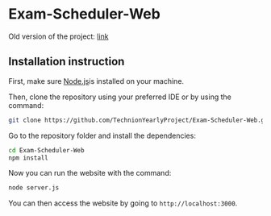 # Exam-Scheduler-Web
Old version of the project: [link](https://github.com/TechnionYearlyProject/Exam-Scheduler)
## Installation instruction
First, make sure [Node.js](https://nodejs.org/en/)is installed on your machine.

Then, clone the repository using your preferred IDE or by using the command:
```bash
git clone https://github.com/TechnionYearlyProject/Exam-Scheduler-Web.git
```
Go to the repository folder and install the dependencies:
```bash
cd Exam-Scheduler-Web
npm install
```
Now you can run the website with the command:
```bash
node server.js
```
You can then access the website by going to `http://localhost:3000`.
